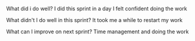 What did i do well?
    I did this sprint in a day
    I felt confident doing the work

What didn't I do well in this sprint?
    It took me a while to restart my work


What can I improve on next sprint?
    Time management and doing the work
